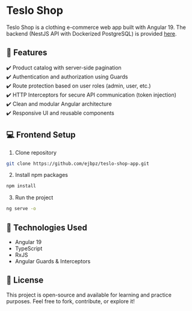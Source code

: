 # Teslo Shop
Teslo Shop is a clothing e-commerce web app built with Angular 19.
The backend (NestJS API with Dockerized PostgreSQL) is provided [here](https://github.com/Klerith/nest-teslo-shop/tree/complete-backend-paginated).

## 🧪 Features
✔️ Product catalog with server-side pagination       
✔️ Authentication and authorization using Guards     
✔️ Route protection based on user roles (admin, user, etc.)    
✔️ HTTP Interceptors for secure API communication (token injection)     
✔️ Clean and modular Angular architecture      
✔️ Responsive UI and reusable components

## 💻 Frontend Setup
1. Clone repository
```sh
git clone https://github.com/ejbpz/teslo-shop-app.git
```

2. Install npm packages
```sh
npm install
```

3. Run the project
```sh
ng serve -o
```

## 🧰 Technologies Used
- Angular 19
- TypeScript
- RxJS
- Angular Guards & Interceptors

## 📜 License
This project is open-source and available for learning and practice purposes. Feel free to fork, contribute, or explore it!
